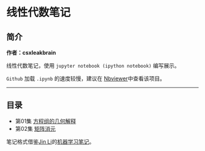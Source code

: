 # 线性代数笔记

## 简介

**作者：csxleakbrain**

线性代数笔记，使用 `jupyter notebook (ipython notebook)` 编写展示。

`Github` 加载 `.ipynb` 的速度较慢，建议在 [Nbviewer](http://nbviewer.jupyter.org/github/sxc562586657/linear-algebra-notes/blob/master/README.ipynb)中查看该项目。

----
## 目录
- 第01集 [方程组的几何解释](Lec1.ipynb)
- 第02集 [矩阵消元](Lec2.ipynb)


笔记格式借鉴[Jin Li](https://github.com/lijin-THU/)的[机器学习笔记](https://github.com/lijin-THU/notes-machine-learning)。
